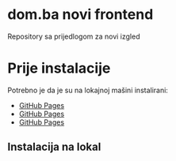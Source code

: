 # dom.ba novi frontend
Repository sa prijedlogom za novi izgled

# Prije instalacije
Potrebno je da je su na lokajnoj mašini instalirani:
- [GitHub Pages](https://pages.github.com/)
- [GitHub Pages](https://pages.github.com/)
- [GitHub Pages](https://pages.github.com/)

## Instalacija na lokal
